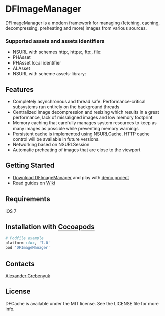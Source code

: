 # DFImageManager
DFImageManager is a modern framework for managing (fetching, caching, decompressing, preheating and more) images from various sources.

### Supported assets and assets identifiers
- NSURL with schemes http:, https:, ftp:, file:
- PHAsset
- PHAsset local identifier
- ALAsset
- NSURL with scheme assets-library:

## Features
- Completely asynchronous and thread safe. Performance-critical subsystems run entirely on the background threads
- Centralized image decompression and resizing which results in a great performance, lack of missaligned images and low memory footprint
- Memory caching that carefully manages system resources to keep as many images as possible while preventing memory warnings
- Persistent cache is implemented using NSURLCache. HTTP cache control will be available in future versions.
- Networking based on NSURLSession
- Automatic preheating of images that are close to the viewport

## Getting Started
- [Download DFImageManager](https://github.com/kean/DFImageManager/releases) and play with [demo project](https://github.com/kean/DFImageManager/tree/master/DFImageManagerSample)
- Read guides on [Wiki](https://github.com/kean/DFImageManager/wiki)

## Requirements
iOS 7

## Installation with [Cocoapods](http://cocoapods.org)
```ruby
# Podfile example
platform :ios, '7.0'
pod 'DFImageManager'
```

## Contacts
[Alexander Grebenyuk](https://github.com/kean)

## License
DFCache is available under the MIT license. See the LICENSE file for more info.
